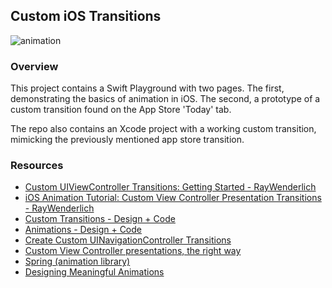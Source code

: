 ## Custom iOS Transitions

![animation](assets/animationDemo.gif)

### Overview
This project contains a Swift Playground with two pages. The first, demonstrating the basics of animation in iOS. The second, a prototype of a custom transition found on the App Store 'Today' tab.

The repo also contains an Xcode project with a working custom transition, mimicking the previously mentioned app store transition.

### Resources
* [Custom UIViewController Transitions: Getting Started - RayWenderlich](https://www.raywenderlich.com/170144/custom-uiviewcontroller-transitions-getting-started)
* [iOS Animation Tutorial: Custom View Controller Presentation Transitions - RayWenderlich](https://www.raywenderlich.com/173576/ios-animation-tutorial-custom-view-controller-presentation-transitions-3)
* [Custom Transitions - Design + Code](https://designcode.io/swift4-custom-transitions)
* [Animations - Design + Code](https://designcode.io/ios11-animations)
* [Create Custom UINavigationController Transitions](https://medium.com/@samstone/create-custom-uinavigationcontroller-transitions-in-ios-1acd6a0b6d25)
* [Custom View Controller presentations, the right way](https://medium.com/@raulriera/custom-view-controller-presentations-the-right-way-53e8e8e8118b)
* [Spring (animation library)](https://github.com/mengto/spring)
* [Designing Meaningful Animations](https://youtu.be/OqvQhZ0bTYY)